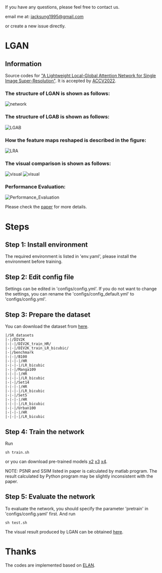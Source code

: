 If you have any questions, please feel free to contact us.

email me at: jacksung1995@gmail.com 

or create a new issue directly.
# LGAN
## Information
Source codes for ["A Lightweight Local-Global Attention Network for Single Image Super-Resolution"](https://openaccess.thecvf.com/content/ACCV2022/papers/Song_A_Lightweight_Local-Global_Attention_Network_for_Single_Image_Super-Resolution_ACCV_2022_paper.pdf). It is accepted by [ACCV2022](https://accv2022.org/).
### The structure of LGAN is shown as follows:
![network](imgs/network.jpg)
### The structure of LGAB is shown as follows:
![LGAB](imgs/LGAB.jpg)
### How the feature maps reshaped is described in the figure:
![LRA](imgs/LRA.jpg)
### The visual comparison is shown as follows:
![visual](imgs/visualm.jpg)
![visual](imgs/visualu.jpg)
### Performance Evaluation:
![Performance_Evaluation](imgs/Performance_Evaluation.jpg)

Please check the [paper](https://openaccess.thecvf.com/content/ACCV2022/papers/Song_A_Lightweight_Local-Global_Attention_Network_for_Single_Image_Super-Resolution_ACCV_2022_paper.pdf) for more details.
# Steps
## Step 1: Install environment
The required environment is listed in 'env.yaml', please install the environment before training.

## Step 2: Edit config file
Settings can be edited in 'configs/config.yml'. If you do not want to change the settings, you can rename the 'configs/config_default.yml' to 'configs/config.yml'.

## Step 3: Prepare the dataset
You can download the dataset from [here](https://drive.google.com/file/d/1m4dZ1CARTohwu6tOznHtS-XjC4hnwCgm/view?usp=sharing).
``` 
|/SR_datasets
|-|/DIV2K
|-|-|/DIV2K_train_HR/
|-|-|/DIV2K_train_LR_bicubic/
|-|/benchmark
|-|-|/B100
|-|-|-|/HR
|-|-|-|/LR_bicubic
|-|-|/Manga109
|-|-|-|/HR
|-|-|-|/LR_bicubic
|-|-|/Set14
|-|-|-|/HR
|-|-|-|/LR_bicubic
|-|-|/Set5
|-|-|-|/HR
|-|-|-|/LR_bicubic
|-|-|/Urban100
|-|-|-|/HR
|-|-|-|/LR_bicubic
```

## Step 4: Train the network
Run
```
sh train.sh
```
or you can download pre-trained models
[x2](https://drive.google.com/file/d/1F3lasAWstsEVfaQefX1HiRAprOk5txvQ/view?usp=sharing)
[x3](https://drive.google.com/file/d/15GS6tapZC57Hr9OnBfJLcXvP8WkNACSz/view?usp=sharing)
[x4](https://drive.google.com/file/d/141eRsRVGYDe-zzxF_bzYi8IyZzNP9-fd/view?usp=sharing).

NOTE: PSNR and SSIM listed in paper is calculated by matlab program. The result calculated by Python program may be slightly inconsistent with the paper.
## Step 5: Evaluate the network
To evaluate the network, you should specify the parameter 'pretrain' in 'configs/config.yaml' first.
And run
```
sh test.sh
```
The visual result produced by LGAN can be obtained [here](https://drive.google.com/file/d/1WUxKDC3n07UIK0QFolREgTdwABwBWobU/view?usp=sharing).

# Thanks
The codes are implemented based on [ELAN](https://github.com/xindongzhang/ELAN).

